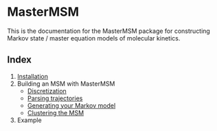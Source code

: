# MasterMSM

This is the documentation for the MasterMSM package for
constructing Markov state / master equation models 
of molecular kinetics.

## Index 

1. [Installation](installation.md)
2. Building an MSM with MasterMSM
	* [Discretization](discretize.md)
	* [Parsing trajectories](trajectory.md)
	* [Generating your Markov model](msm.md)
	* [Clustering the MSM](pcca.md)
3. Example
